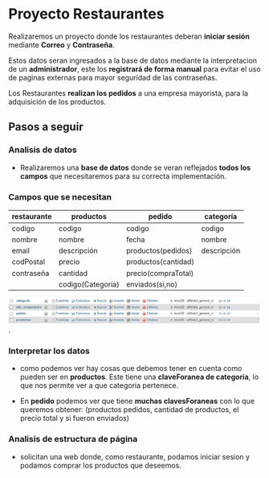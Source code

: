 # Proyecto Restaurantes

Realizaremos un proyecto donde los restaurantes deberan **iniciar sesión** mediante **Correo** y **Contraseña**.

Estos datos seran ingresados a la base de datos mediante la interpretacion de un **administrador**, este los **registrará de forma manual** para evitar el uso de paginas externas para mayor seguridad de las contraseñas.

Los Restaurantes **realizan los pedidos** a una empresa mayorista, para la adquisición de los productos.


## Pasos a seguir

### Analisis de datos

- Realizaremos una **base de datos** donde se veran reflejados **todos los campos** que necesitaremos para su correcta implementación.

### Campos que se necesitan

|restaurante|productos|pedido|categoría|
|-----------|---------|------|---------|
|codigo     |codigo   |codigo|codigo   |
|nombre     |nombre   |fecha |nombre   |
|email      |descripción|productos(pedidos)|descripción
|codPostal  |precio|productos(cantidad)|
|contraseña |cantidad |precio(compraTotal)|
|           |codigo(Categoría)|enviados(si,no)

![BasesDeDatos](./img/bbdd.png).

### Interpretar los datos

- como podemos ver hay cosas que debemos tener en cuenta como pueden ser en **productos**. Este tiene una **claveForanea de categoria**, lo que nos permite ver a que categoria pertenece.

- En **pedido** podemos ver que tiene **muchas clavesForaneas** con lo que queremos obtener: (productos pedidos, cantidad de productos, el precio total y si fueron enviados)

### Analisis de estructura de página

- solicitan una web donde, como restaurante, podamos iniciar sesion y podamos comprar los productos que deseemos.
